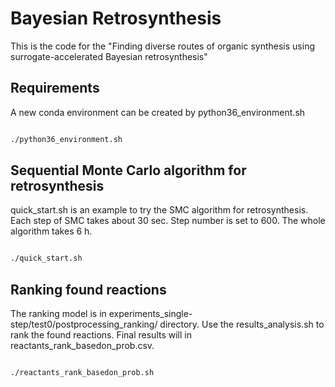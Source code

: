 # Bayesian Retrosynthesis

This is the code for the "Finding diverse routes of organic synthesis using surrogate-accelerated Bayesian retrosynthesis"

## Requirements

A new conda environment can be created by python36_environment.sh
```bash

./python36_environment.sh
```

## Sequential Monte Carlo algorithm for retrosynthesis

quick_start.sh is an example to try the SMC algorithm for retrosynthesis.
Each step of SMC takes about 30 sec. Step number is set to 600. The whole algorithm takes 6 h.
```bash

./quick_start.sh
```
## Ranking found reactions

The ranking model is in experiments_single-step/test0/postprocessing_ranking/ directory.
Use the results_analysis.sh to rank the found reactions. Final results will in reactants_rank_basedon_prob.csv.
```bash

./reactants_rank_basedon_prob.sh
```
